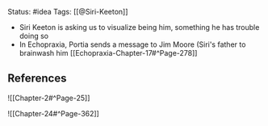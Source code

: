 Status: #idea
Tags: [[@Siri-Keeton]]

* Siri Keeton is asking us to visualize being him, something he has trouble doing so
* In Echopraxia, Portia sends a message to Jim Moore (Siri's father to brainwash him [[Echopraxia-Chapter-17#^Page-278]]


## References

![[Chapter-2#^Page-25]]

![[Chapter-24#^Page-362]]
